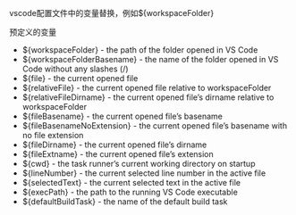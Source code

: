 
vscode配置文件中的变量替换，例如${workspaceFolder}

预定义的变量

- ${workspaceFolder} - the path of the folder opened in VS Code
- ${workspaceFolderBasename} - the name of the folder opened in VS Code without any slashes (/)
- ${file} - the current opened file
- ${relativeFile} - the current opened file relative to workspaceFolder
- ${relativeFileDirname} - the current opened file’s dirname relative to workspaceFolder
- ${fileBasename} - the current opened file’s basename
- ${fileBasenameNoExtension} - the current opened file’s basename with no file extension
- ${fileDirname} - the current opened file’s dirname
- ${fileExtname} - the current opened file’s extension
- ${cwd} - the task runner’s current working directory on startup
- ${lineNumber} - the current selected line number in the active file
- ${selectedText} - the current selected text in the active file
- ${execPath} - the path to the running VS Code executable
- ${defaultBuildTask} - the name of the default build task
